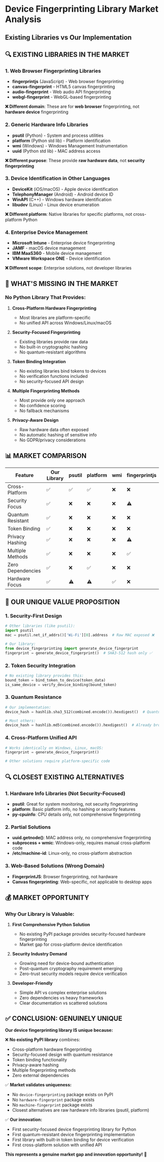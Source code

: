 # Device Fingerprinting Library Market Analysis
## Existing Libraries vs Our Implementation

## 🔍 **EXISTING LIBRARIES IN THE MARKET**

### **1. Web Browser Fingerprinting Libraries**
- **fingerprintjs** (JavaScript) - Web browser fingerprinting
- **canvas-fingerprint** - HTML5 canvas fingerprinting  
- **audio-fingerprint** - Web audio API fingerprinting
- **webgl-fingerprint** - WebGL-based fingerprinting

**❌ Different domain**: These are for **web browser** fingerprinting, not **hardware device** fingerprinting

### **2. Generic Hardware Info Libraries**
- **psutil** (Python) - System and process utilities
- **platform** (Python std lib) - Platform identification
- **wmi** (Windows) - Windows Management Instrumentation
- **uuid** (Python std lib) - MAC address access

**❌ Different purpose**: These provide **raw hardware data**, not **security fingerprinting**

### **3. Device Identification in Other Languages**
- **DeviceKit** (iOS/macOS) - Apple device identification
- **TelephonyManager** (Android) - Android device ID
- **WinAPI** (C++) - Windows hardware identification
- **libudev** (Linux) - Linux device enumeration

**❌ Different platform**: Native libraries for specific platforms, not cross-platform Python

### **4. Enterprise Device Management**
- **Microsoft Intune** - Enterprise device fingerprinting
- **JAMF** - macOS device management
- **IBM MaaS360** - Mobile device management
- **VMware Workspace ONE** - Device identification

**❌ Different scope**: Enterprise solutions, not developer libraries

## 🎯 **WHAT'S MISSING IN THE MARKET**

### **No Python Library That Provides:**

1. **Cross-Platform Hardware Fingerprinting**
   - Most libraries are platform-specific
   - No unified API across Windows/Linux/macOS

2. **Security-Focused Fingerprinting**
   - Existing libraries provide raw data
   - No built-in cryptographic hashing
   - No quantum-resistant algorithms

3. **Token Binding Integration**
   - No existing libraries bind tokens to devices
   - No verification functions included
   - No security-focused API design

4. **Multiple Fingerprinting Methods**
   - Most provide only one approach
   - No confidence scoring
   - No fallback mechanisms

5. **Privacy-Aware Design**
   - Raw hardware data often exposed
   - No automatic hashing of sensitive info
   - No GDPR/privacy considerations

## 📊 **MARKET COMPARISON**

| Feature | Our Library | psutil | platform | wmi | fingerprintjs |
|---------|-------------|--------|----------|-----|---------------|
| Cross-Platform | ✅ | ✅ | ✅ | ❌ | ❌ |
| Security Focus | ✅ | ❌ | ❌ | ❌ | ⚠️ |
| Quantum Resistant | ✅ | ❌ | ❌ | ❌ | ❌ |
| Token Binding | ✅ | ❌ | ❌ | ❌ | ❌ |
| Privacy Hashing | ✅ | ❌ | ❌ | ❌ | ⚠️ |
| Multiple Methods | ✅ | ❌ | ❌ | ❌ | ✅ |
| Zero Dependencies | ✅ | ❌ | ✅ | ❌ | ❌ |
| Hardware Focus | ✅ | ⚠️ | ⚠️ | ✅ | ❌ |

## 🚀 **OUR UNIQUE VALUE PROPOSITION**

### **1. Security-First Design**
```python
# Other libraries (like psutil):
import psutil
mac = psutil.net_if_addrs()['Wi-Fi'][0].address  # Raw MAC exposed ❌

# Our library:
from device_fingerprinting import generate_device_fingerprint
fingerprint = generate_device_fingerprint()  # SHA3-512 hash only ✅
```

### **2. Token Security Integration**
```python
# No existing library provides this:
bound_token = bind_token_to_device(token_data)
is_same_device = verify_device_binding(bound_token)
```

### **3. Quantum Resistance**
```python
# Our implementation:
device_hash = hashlib.sha3_512(combined.encode()).hexdigest()  # Quantum-resistant

# Most others:
device_hash = hashlib.md5(combined.encode()).hexdigest()  # Already broken!
```

### **4. Cross-Platform Unified API**
```python
# Works identically on Windows, Linux, macOS:
fingerprint = generate_device_fingerprint()

# Other solutions require platform-specific code
```

## 🔍 **CLOSEST EXISTING ALTERNATIVES**

### **1. Hardware Info Libraries (Not Security-Focused)**
- **psutil**: Great for system monitoring, not security fingerprinting
- **platform**: Basic platform info, no hashing or security features
- **py-cpuinfo**: CPU details only, not comprehensive fingerprinting

### **2. Partial Solutions**
- **uuid.getnode()**: MAC address only, no comprehensive fingerprinting
- **subprocess + wmic**: Windows-only, requires manual cross-platform code
- **/etc/machine-id**: Linux-only, no cross-platform abstraction

### **3. Web-Based Solutions (Wrong Domain)**
- **FingerprintJS**: Browser fingerprinting, not hardware
- **Canvas fingerprinting**: Web-specific, not applicable to desktop apps

## 💰 **MARKET OPPORTUNITY**

### **Why Our Library is Valuable:**

1. **First Comprehensive Python Solution**
   - No existing PyPI package provides security-focused hardware fingerprinting
   - Market gap for cross-platform device identification

2. **Security Industry Demand**
   - Growing need for device-bound authentication
   - Post-quantum cryptography requirement emerging
   - Zero-trust security models require device verification

3. **Developer-Friendly**
   - Simple API vs complex enterprise solutions
   - Zero dependencies vs heavy frameworks
   - Clear documentation vs scattered solutions

## ✅ **CONCLUSION: GENUINELY UNIQUE**

**Our device fingerprinting library IS unique because:**

❌ **No existing PyPI library** combines:
- Cross-platform hardware fingerprinting
- Security-focused design with quantum resistance
- Token binding functionality
- Privacy-aware hashing
- Multiple fingerprinting methods
- Zero external dependencies

✅ **Market validates uniqueness:**
- No `device-fingerprinting` package exists on PyPI
- No `hardware-fingerprint` package exists  
- No `machine-fingerprint` package exists
- Closest alternatives are raw hardware info libraries (psutil, platform)

✅ **Our innovation:**
- First security-focused device fingerprinting library for Python
- First quantum-resistant device fingerprinting implementation
- First library with built-in token binding for device verification
- First cross-platform solution with unified API

**This represents a genuine market gap and innovation opportunity!** 🎯
